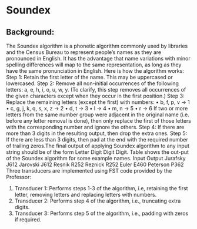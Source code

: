 # Soundex
## Background: 
The Soundex algorithm is a phonetic algorithm commonly used by libraries and the Census Bureau to represent people’s names as they
are pronounced in English. It has the advantage that name variations with minor spelling differences will map to the same representation, as long as they have the same pronunciation in English. Here is how the algorithm works:
Step 1: Retain the first letter of the name. This may be uppercased or lowercased.
Step 2: Remove all non-initial occurrences of the following letters: a, e, h, i, o, u, w, y. (To clarify, this step removes all occurrences of the given characters except when they occur in the first position.)
Step 3: Replace the remaining letters (except the first) with numbers:
• b, f, p, v → 1
• c, g, j, k, q, s, x, z → 2
• d, t → 3
• l → 4
• m, n → 5
• r → 6
If two or more letters from the same number group were adjacent in the original name (i.e. before any letter removal is done), then only replace the first of those letters with the corresponding number and ignore the others.
Step 4: If there are more than 3 digits in the resulting output, then drop the extra ones. 
Step 5: If there are less than 3 digits, then pad at the end with the required
number of trailing zeros.The final output of applying Soundex algorithm to any input string should be of the form Letter Digit Digit Digit. Table shows the out-put of the Soundex algorithm for some example names.
                                                Input        Output
                                                Jurafsky     J612
                                                Jarovski     J612
                                                Resnik       R252
                                                Reznick      R252
                                                Euler        E460
                                                Peterson     P362
Three transducers are implemented using FST code provided by the Professor:
1. Transducer 1: Performs steps 1-3 of the algorithm, i.e, retaining the first letter, removing letters and replacing letters with numbers.
2. Transducer 2: Performs step 4 of the algorithm, i.e., truncating extra digits.
3. Transducer 3: Performs step 5 of the algorithm, i.e., padding with zeros if required.
